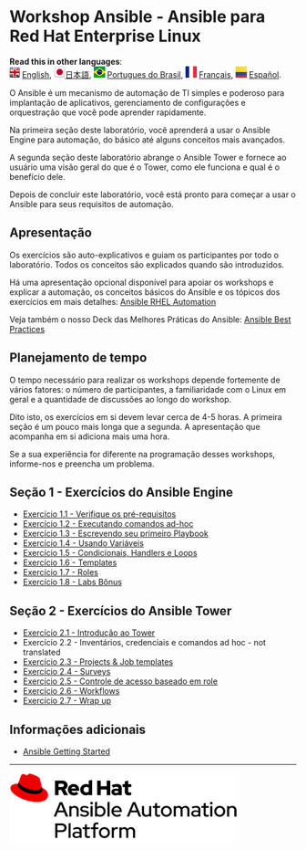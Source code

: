 # Workshop Ansible - Ansible para Red Hat Enterprise Linux

**Read this in other languages**:
<br>![uk](images/uk.png) [English](README.md),  ![japan](images/japan.png)[日本語](README.ja.md), ![brazil](images/brazil.png) [Portugues do Brasil](README.pt-br.md), ![france](images/fr.png) [Français](README.fr.md), ![Español](images/col.png) [Español](README.es.md).
<br>

O Ansible é um mecanismo de automação de TI simples e poderoso para implantação de aplicativos, gerenciamento de configurações e orquestração que você pode aprender rapidamente.

Na primeira seção deste laboratório, você aprenderá a usar o Ansible Engine para automação, do básico até alguns conceitos mais avançados.

A segunda seção deste laboratório abrange o Ansible Tower e fornece ao usuário uma visão geral do que é o Tower, como ele funciona e qual é o benefício dele.

Depois de concluir este laboratório, você está pronto para começar a usar o Ansible para seus requisitos de automação.

## Apresentação

Os exercícios são auto-explicativos e guiam os participantes por todo o laboratório. Todos os conceitos são explicados quando são introduzidos.

Há uma apresentação opcional disponível para apoiar os workshops e explicar a automação, os conceitos básicos do Ansible e os tópicos dos exercícios em mais detalhes:
[Ansible RHEL Automation](../../decks/ansible_rhel.pdf)

Veja também o nosso Deck das Melhores Práticas do Ansible:
[Ansible Best Practices](../../decks/ansible_best_practices.pdf)

## Planejamento de tempo

O tempo necessário para realizar os workshops depende fortemente de vários fatores: o número de participantes, a familiaridade com o Linux em geral e a quantidade de discussões ao longo do workshop.

Dito isto, os exercícios em si devem levar cerca de 4-5 horas. A primeira seção é um pouco mais longa que a segunda. A apresentação que acompanha em si adiciona mais uma hora.

Se a sua experiência for diferente na programação desses workshops, informe-nos e preencha um problema.

## Seção 1 - Exercícios do Ansible Engine

 - [Exercício 1.1 - Verifique os pré-requisitos](1.1-setup/README.pt-br.md)
 - [Exercício 1.2 - Executando comandos ad-hoc](1.2-adhoc/README.pt-br.md)
 - [Exercício 1.3 - Escrevendo seu primeiro Playbook](1.3-playbook/README.pt-br.md)
 - [Exercício 1.4 - Usando Variáveis](1.4-variables/README.pt-br.md)
 - [Exercício 1.5 - Condicionais, Handlers e Loops](1.5-handlers/README.pt-br.md)
 - [Exercício 1.6 - Templates](1.6-templates/README.pt-br.md)
 - [Exercício 1.7 - Roles](1.7-role/README.pt-br.md)
 - [Exercício 1.8 - Labs Bônus](1.8-bonus/README.pt-br.md)

## Seção 2 - Exercícios do Ansible Tower

 - [Exercício 2.1 - Introdução ao Tower](2.1-intro/README.pt-br.md)
 - Exercício 2.2 - Inventários, credenciais e comandos ad hoc - not translated
 - [Exercício 2.3 - Projects & Job templates](2.3-projects/README.pt-br.md)
 - [Exercício 2.4 - Surveys](2.4-surveys/README.pt-br.md)
 - [Exercício 2.5 - Controle de acesso baseado em role](2.5-rbac/README.pt-br.md)
 - [Exercício 2.6 - Workflows](2.6-workflows/README.pt-br.md)
 - [Exercício 2.7 - Wrap up](2.7-wrap/README.pt-br.md)

## Informações adicionais

 - [Ansible Getting Started](http://docs.ansible.com/ansible/latest/intro_getting_started.html)

---
![Red Hat Ansible Automation](images/rh-ansible-automation-platform.png)
